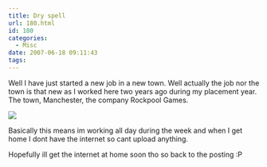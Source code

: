 ```yaml
---
title: Dry spell
url: 180.html
id: 180
categories:
  - Misc
date: 2007-06-18 09:11:43
tags:
---
```


Well I have just started a new job in a new town. Well actually the job nor the town is that new as I worked here two years ago during my placement year. The town, Manchester, the company Rockpool Games. 
<!-- more -->
[![](https://www.developmag.com/files/news/24738/rockpool_logo.jpg)](https://www.rockpoolgames.com/)

Basically this means im working all day during the week and when I get home I dont have the internet so cant upload anything. 

Hopefully ill get the internet at home soon tho so back to the posting :P